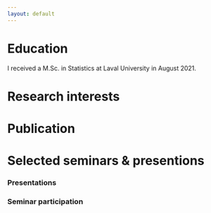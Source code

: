 ```yaml
---
layout: default
---
```


<!-- Text can be **bold**, _italic_, or ~~strikethrough~~.

[Link to another page](./another-page.html).

There should be whitespace between paragraphs.

There should be whitespace between paragraphs. We recommend including a README, or a file with information about your project. -->

# Education

<div style="text-align: justify"> <p>I received a M.Sc. in Statistics at Laval University in August 2021.</p>
</div>

# Research interests

# Publication

# Selected seminars & presentions

### Presentations

### Seminar participation

